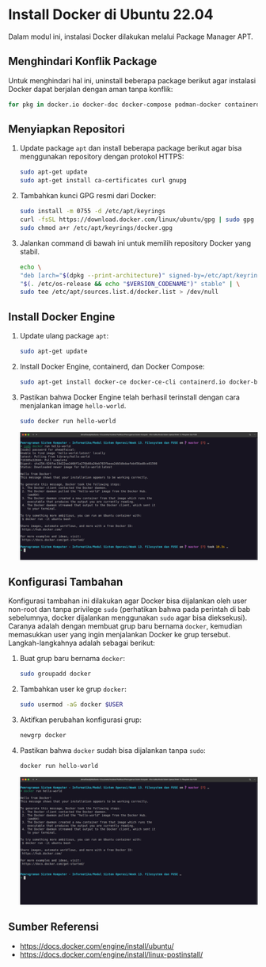 # Install Docker di Ubuntu 22.04

Dalam modul ini, instalasi Docker dilakukan melalui Package Manager APT.

## Menghindari Konflik Package

Untuk menghindari hal ini, uninstall beberapa package berikut agar instalasi Docker dapat berjalan dengan aman tanpa konflik:

```bash
for pkg in docker.io docker-doc docker-compose podman-docker containerd runc; do sudo apt-get remove $pkg; done
```

## Menyiapkan Repositori

1. Update package `apt` dan install beberapa package berikut agar bisa menggunakan repository dengan protokol HTTPS:

    ```bash
    sudo apt-get update
    sudo apt-get install ca-certificates curl gnupg
    ```

2. Tambahkan kunci GPG resmi dari Docker:

    ```bash
    sudo install -m 0755 -d /etc/apt/keyrings
    curl -fsSL https://download.docker.com/linux/ubuntu/gpg | sudo gpg --dearmor -o /etc/apt/keyrings/docker.gpg
    sudo chmod a+r /etc/apt/keyrings/docker.gpg
    ```

3. Jalankan command di bawah ini untuk memilih repository Docker yang stabil.

    ```bash
    echo \
    "deb [arch="$(dpkg --print-architecture)" signed-by=/etc/apt/keyrings/docker.gpg] https://download.docker.com/linux/ubuntu \
    "$(. /etc/os-release && echo "$VERSION_CODENAME")" stable" | \
    sudo tee /etc/apt/sources.list.d/docker.list > /dev/null
    ```

## Install Docker Engine

1. Update ulang package `apt`:

    ```bash
    sudo apt-get update
    ```

2. Install Docker Engine, containerd, dan Docker Compose:

    ```bash
    sudo apt-get install docker-ce docker-ce-cli containerd.io docker-buildx-plugin docker-compose-plugin
    ```

3. Pastikan bahwa Docker Engine telah berhasil terinstall dengan cara menjalankan image `hello-world`.

    ```bash
    sudo docker run hello-world
    ```

    ![](./assets/with-sudo.png)

## Konfigurasi Tambahan

Konfigurasi tambahan ini dilakukan agar Docker bisa dijalankan oleh user non-root dan tanpa privilege `sudo` (perhatikan bahwa pada perintah di bab sebelumnya, docker dijalankan menggunakan `sudo` agar bisa dieksekusi). Caranya adalah dengan membuat grup baru bernama `docker`, kemudian memasukkan user yang ingin menjalankan Docker ke grup tersebut. Langkah-langkahnya adalah sebagai berikut:

1. Buat grup baru bernama `docker`:

    ```bash
    sudo groupadd docker
    ```

2. Tambahkan user ke grup `docker`:

    ```bash
    sudo usermod -aG docker $USER
    ```

3. Aktifkan perubahan konfigurasi grup:

    ```bash
    newgrp docker
    ```

4. Pastikan bahwa `docker` sudah bisa dijalankan tanpa `sudo`:

    ```bash
    docker run hello-world
    ```

    ![](./assets/without-sudo.png)
    
## Sumber Referensi

* https://docs.docker.com/engine/install/ubuntu/
* https://docs.docker.com/engine/install/linux-postinstall/



